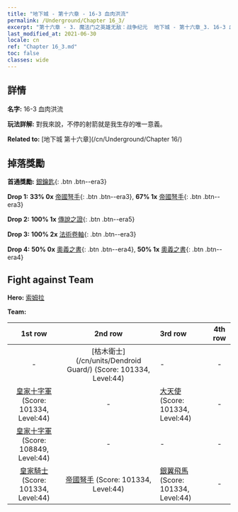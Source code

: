 ```yaml
---
title: "地下城 - 第十六章 - 16-3 血肉洪流"
permalink: /Underground/Chapter 16_3/
excerpt: "第十六章 - 3. 魔法门之英雄无敌：战争纪元  地下城 - 第十六章_3. 16-3 血肉洪流"
last_modified_at: 2021-06-30
locale: cn
ref: "Chapter 16_3.md"
toc: false
classes: wide
---
```


## 詳情

 **名字:** 16-3 血肉洪流

 **玩法詳解:**       對我來說，不停的射箭就是我生存的唯一意義。

 **Related to:** [地下城 第十六章](/cn/Underground/Chapter 16/)

## 掉落獎勵

 **首通獎勵:** [銀鑰匙](/cn/Items/con_693/){: .btn .btn--era3}

 **Drop 1:** **33% 0x** [帝國弩手](/cn/Items/unt_191/){: .btn .btn--era3}, **67% 1x** [帝國弩手](/cn/Items/unt_191/){: .btn .btn--era3}

 **Drop 2:** **100% 1x** [傳說之證](/cn/Items/mat_67/){: .btn .btn--era5}

 **Drop 3:** **100% 2x** [法術卷軸](/cn/Items/con_694/){: .btn .btn--era3}

 **Drop 4:** **50% 0x** [奧義之書](/cn/Items/mat_60/){: .btn .btn--era4}, **50% 1x** [奧義之書](/cn/Items/mat_60/){: .btn .btn--era4}


## Fight against Team
 **Hero:** [索姆拉](/cn/heroes/Solmyr/)

 **Team:**


  | 1st row | 2nd row | 3rd row | 4th row |
  |:----:|:----:|:----|:----:|
  | - | [枯木衛士](/cn/units/Dendroid Guard/) (Score: 101334, Level:44)  | - | - |
  | [皇家十字軍](/cn/units/Swordsman/) (Score: 101334, Level:44)  | - | [大天使](/cn/units/Angel/) (Score: 101334, Level:44)  | - |
  | [皇家十字軍](/cn/units/Swordsman/) (Score: 108849, Level:44)  | - | - | - |
  | [皇家騎士](/cn/units/Cavalier/) (Score: 101334, Level:44)  | [帝國弩手](/cn/units/Marksman/) (Score: 101334, Level:44)  | [銀翼飛馬](/cn/units/Pegasus/) (Score: 101334, Level:44)  | - |


